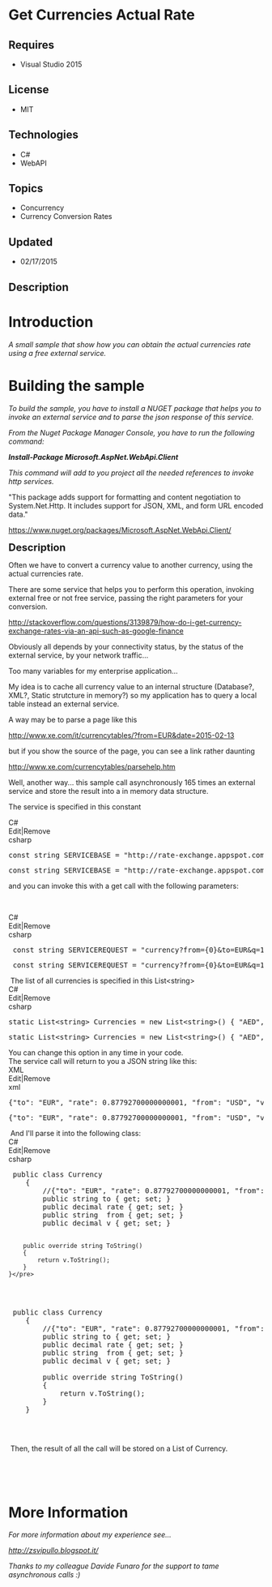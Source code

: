 # Get Currencies Actual Rate
## Requires
- Visual Studio 2015
## License
- MIT
## Technologies
- C#
- WebAPI
## Topics
- Concurrency
- Currency Conversion Rates
## Updated
- 02/17/2015
## Description

<h1>Introduction</h1>
<p><em>A small sample that show how you can obtain the actual currencies rate using a free external service.</em></p>
<h1>Building the sample</h1>
<p><em>To build the sample, you have to install a NUGET package that helps you to invoke an external service and to parse the json response of this service.</em></p>
<p><em>From the Nuget Package Manager Console, you have to run the following command:</em></p>
<p><em><strong>Install-Package Microsoft.AspNet.WebApi.Client</strong></em></p>
<p><em><em>This command will add to you project all the needed references to invoke http services.</em></em></p>
<p>&quot;This package adds support for formatting and content negotiation to System.Net.Http. It includes support for JSON, XML, and form URL encoded data.&quot;</p>
<p><a href="https://www.nuget.org/packages/Microsoft.AspNet.WebApi.Client/">https://www.nuget.org/packages/Microsoft.AspNet.WebApi.Client/</a></p>
<p><span style="font-size:20px; font-weight:bold">Description</span></p>
<p>Often we have to convert a currency value to another currency, using the actual currencies rate.</p>
<p>There are some service that helps you to perform this operation, invoking external free or not free service, passing the right parameters for your conversion.</p>
<p><a href="http://stackoverflow.com/questions/3139879/how-do-i-get-currency-exchange-rates-via-an-api-such-as-google-finance">http://stackoverflow.com/questions/3139879/how-do-i-get-currency-exchange-rates-via-an-api-such-as-google-finance</a></p>
<p>Obviously all depends by your connectivity status, by the status of the external service, by your network traffic...</p>
<p>Too many variables for my enterprise application...</p>
<p>My idea is to cache all currency value to an internal structure (Database?, XML?, Static strutcture in memory?) so my application has to query a local table instead an external service.</p>
<p>A way may be to parse a page like this</p>
<p><a href="http://www.xe.com/it/currencytables/?from=EUR&date=2015-02-13">http://www.xe.com/it/currencytables/?from=EUR&amp;date=2015-02-13</a></p>
<p>but if you show the source of the page, you can see a link&nbsp;rather daunting</p>
<p><span><a href="http://www.xe.com/currencytables/parsehelp.htm">http://www.xe.com/currencytables/parsehelp.htm</a></span></p>
<p>Well, another way... this sample call&nbsp;asynchronously 165 times an external service and store the result into a in memory data structure.</p>
<p>The service is specified in this constant</p>
<div class="scriptcode">
<div class="pluginEditHolder" pluginCommand="mceScriptCode">
<div class="title"><span>C#</span></div>
<div class="pluginLinkHolder"><span class="pluginEditHolderLink">Edit</span>|<span class="pluginRemoveHolderLink">Remove</span></div>
<span class="hidden">csharp</span>
<pre class="hidden">const string SERVICEBASE = &quot;http://rate-exchange.appspot.com&quot;;</pre>
<div class="preview">
<pre class="csharp"><span class="cs__keyword">const</span>&nbsp;<span class="cs__keyword">string</span>&nbsp;SERVICEBASE&nbsp;=&nbsp;<span class="cs__string">&quot;http://rate-exchange.appspot.com&quot;</span>;</pre>
</div>
</div>
</div>
<p>and you can invoke this with a get call with the following parameters:</p>
<p>&nbsp;</p>
<div class="scriptcode">
<div class="pluginEditHolder" pluginCommand="mceScriptCode">
<div class="title"><span>C#</span></div>
<div class="pluginLinkHolder"><span class="pluginEditHolderLink">Edit</span>|<span class="pluginRemoveHolderLink">Remove</span></div>
<span class="hidden">csharp</span>
<pre class="hidden"> const string SERVICEREQUEST = &quot;currency?from={0}&amp;to=EUR&amp;q=1&quot;;</pre>
<div class="preview">
<pre class="csharp">&nbsp;<span class="cs__keyword">const</span>&nbsp;<span class="cs__keyword">string</span>&nbsp;SERVICEREQUEST&nbsp;=&nbsp;<span class="cs__string">&quot;currency?from={0}&amp;to=EUR&amp;q=1&quot;</span>;</pre>
</div>
</div>
</div>
<div class="endscriptcode">&nbsp;The list of all currencies is specified in this List&lt;string&gt;</div>
<div class="endscriptcode">
<div class="scriptcode">
<div class="pluginEditHolder" pluginCommand="mceScriptCode">
<div class="title"><span>C#</span></div>
<div class="pluginLinkHolder"><span class="pluginEditHolderLink">Edit</span>|<span class="pluginRemoveHolderLink">Remove</span></div>
<span class="hidden">csharp</span>
<pre class="hidden">static List&lt;string&gt; Currencies = new List&lt;string&gt;() { &quot;AED&quot;, &quot;AFN&quot;, &quot;ALL&quot;, &quot;AMD&quot;, &quot;ANG&quot;, &quot;AOA&quot;, &quot;ARS&quot;, &quot;AUD&quot;, &quot;AWG&quot;, &quot;AZN&quot;, &quot;BAM&quot;, &quot;BBD&quot;, &quot;BDT&quot;, &quot;BGN&quot;, &quot;BHD&quot;, &quot;BIF&quot;, &quot;BMD&quot;, &quot;BND&quot;, &quot;BOB&quot;, &quot;BRL&quot;, &quot;BSD&quot;, &quot;BTN&quot;, &quot;BWP&quot;, &quot;BYR&quot;, &quot;BZD&quot;, &quot;CAD&quot;, &quot;CDF&quot;, &quot;CHF&quot;, &quot;CLP&quot;, &quot;CNY&quot;, &quot;COP&quot;, &quot;CRC&quot;, &quot;CUC&quot;, &quot;CUP&quot;, &quot;CVE&quot;, &quot;CZK&quot;, &quot;DJF&quot;, &quot;DKK&quot;, &quot;DOP&quot;, &quot;DZD&quot;, &quot;EGP&quot;, &quot;ERN&quot;, &quot;ETB&quot;, &quot;EUR&quot;, &quot;FJD&quot;, &quot;FKP&quot;, &quot;GBP&quot;, &quot;GEL&quot;, &quot;GGP&quot;, &quot;GHS&quot;, &quot;GIP&quot;, &quot;GMD&quot;, &quot;GNF&quot;, &quot;GTQ&quot;, &quot;GYD&quot;, &quot;HKD&quot;, &quot;HNL&quot;, &quot;HRK&quot;, &quot;HTG&quot;, &quot;HUF&quot;, &quot;IDR&quot;, &quot;ILS&quot;, &quot;IMP&quot;, &quot;INR&quot;, &quot;IQD&quot;, &quot;IRR&quot;, &quot;ISK&quot;, &quot;JEP&quot;, &quot;JMD&quot;, &quot;JOD&quot;, &quot;JPY&quot;, &quot;KES&quot;, &quot;KGS&quot;, &quot;KHR&quot;, &quot;KMF&quot;, &quot;KPW&quot;, &quot;KRW&quot;, &quot;KWD&quot;, &quot;KYD&quot;, &quot;KZT&quot;, &quot;LAK&quot;, &quot;LBP&quot;, &quot;LKR&quot;, &quot;LRD&quot;, &quot;LSL&quot;, &quot;LYD&quot;, &quot;MAD&quot;, &quot;MDL&quot;, &quot;MGA&quot;, &quot;MKD&quot;, &quot;MMK&quot;, &quot;MNT&quot;, &quot;MOP&quot;, &quot;MRO&quot;, &quot;MUR&quot;, &quot;MVR&quot;, &quot;MWK&quot;, &quot;MXN&quot;, &quot;MYR&quot;, &quot;MZN&quot;, &quot;NAD&quot;, &quot;NGN&quot;, &quot;NIO&quot;, &quot;NOK&quot;, &quot;NPR&quot;, &quot;NZD&quot;, &quot;OMR&quot;, &quot;PAB&quot;, &quot;PEN&quot;, &quot;PGK&quot;, &quot;PHP&quot;, &quot;PKR&quot;, &quot;PLN&quot;, &quot;PYG&quot;, &quot;QAR&quot;, &quot;RON&quot;, &quot;RSD&quot;, &quot;RUB&quot;, &quot;RWF&quot;, &quot;SAR&quot;, &quot;SBD&quot;, &quot;SCR&quot;, &quot;SDG&quot;, &quot;SEK&quot;, &quot;SGD&quot;, &quot;SHP&quot;, &quot;SLL&quot;, &quot;SOS&quot;, &quot;SPL&quot;, &quot;SRD&quot;, &quot;STD&quot;, &quot;SVC&quot;, &quot;SYP&quot;, &quot;SZL&quot;, &quot;THB&quot;, &quot;TJS&quot;, &quot;TMT&quot;, &quot;TND&quot;, &quot;TOP&quot;, &quot;TRY&quot;, &quot;TTD&quot;, &quot;TVD&quot;, &quot;TWD&quot;, &quot;TZS&quot;, &quot;UAH&quot;, &quot;UGX&quot;, &quot;USD&quot;, &quot;UYU&quot;, &quot;UZS&quot;, &quot;VEF&quot;, &quot;VND&quot;, &quot;VUV&quot;, &quot;WST&quot;, &quot;XAF&quot;, &quot;XAG&quot;, &quot;XAU&quot;, &quot;XCD&quot;, &quot;XDR&quot;, &quot;XOF&quot;, &quot;XPD&quot;, &quot;XPF&quot;, &quot;XPT&quot;, &quot;YER&quot;, &quot;ZAR&quot;, &quot;ZWD&quot; };</pre>
<div class="preview">
<pre class="js">static&nbsp;List&lt;string&gt;&nbsp;Currencies&nbsp;=&nbsp;<span class="js__operator">new</span>&nbsp;List&lt;string&gt;()&nbsp;<span class="js__brace">{</span>&nbsp;<span class="js__string">&quot;AED&quot;</span>,&nbsp;<span class="js__string">&quot;AFN&quot;</span>,&nbsp;<span class="js__string">&quot;ALL&quot;</span>,&nbsp;<span class="js__string">&quot;AMD&quot;</span>,&nbsp;<span class="js__string">&quot;ANG&quot;</span>,&nbsp;<span class="js__string">&quot;AOA&quot;</span>,&nbsp;<span class="js__string">&quot;ARS&quot;</span>,&nbsp;<span class="js__string">&quot;AUD&quot;</span>,&nbsp;<span class="js__string">&quot;AWG&quot;</span>,&nbsp;<span class="js__string">&quot;AZN&quot;</span>,&nbsp;<span class="js__string">&quot;BAM&quot;</span>,&nbsp;<span class="js__string">&quot;BBD&quot;</span>,&nbsp;<span class="js__string">&quot;BDT&quot;</span>,&nbsp;<span class="js__string">&quot;BGN&quot;</span>,&nbsp;<span class="js__string">&quot;BHD&quot;</span>,&nbsp;<span class="js__string">&quot;BIF&quot;</span>,&nbsp;<span class="js__string">&quot;BMD&quot;</span>,&nbsp;<span class="js__string">&quot;BND&quot;</span>,&nbsp;<span class="js__string">&quot;BOB&quot;</span>,&nbsp;<span class="js__string">&quot;BRL&quot;</span>,&nbsp;<span class="js__string">&quot;BSD&quot;</span>,&nbsp;<span class="js__string">&quot;BTN&quot;</span>,&nbsp;<span class="js__string">&quot;BWP&quot;</span>,&nbsp;<span class="js__string">&quot;BYR&quot;</span>,&nbsp;<span class="js__string">&quot;BZD&quot;</span>,&nbsp;<span class="js__string">&quot;CAD&quot;</span>,&nbsp;<span class="js__string">&quot;CDF&quot;</span>,&nbsp;<span class="js__string">&quot;CHF&quot;</span>,&nbsp;<span class="js__string">&quot;CLP&quot;</span>,&nbsp;<span class="js__string">&quot;CNY&quot;</span>,&nbsp;<span class="js__string">&quot;COP&quot;</span>,&nbsp;<span class="js__string">&quot;CRC&quot;</span>,&nbsp;<span class="js__string">&quot;CUC&quot;</span>,&nbsp;<span class="js__string">&quot;CUP&quot;</span>,&nbsp;<span class="js__string">&quot;CVE&quot;</span>,&nbsp;<span class="js__string">&quot;CZK&quot;</span>,&nbsp;<span class="js__string">&quot;DJF&quot;</span>,&nbsp;<span class="js__string">&quot;DKK&quot;</span>,&nbsp;<span class="js__string">&quot;DOP&quot;</span>,&nbsp;<span class="js__string">&quot;DZD&quot;</span>,&nbsp;<span class="js__string">&quot;EGP&quot;</span>,&nbsp;<span class="js__string">&quot;ERN&quot;</span>,&nbsp;<span class="js__string">&quot;ETB&quot;</span>,&nbsp;<span class="js__string">&quot;EUR&quot;</span>,&nbsp;<span class="js__string">&quot;FJD&quot;</span>,&nbsp;<span class="js__string">&quot;FKP&quot;</span>,&nbsp;<span class="js__string">&quot;GBP&quot;</span>,&nbsp;<span class="js__string">&quot;GEL&quot;</span>,&nbsp;<span class="js__string">&quot;GGP&quot;</span>,&nbsp;<span class="js__string">&quot;GHS&quot;</span>,&nbsp;<span class="js__string">&quot;GIP&quot;</span>,&nbsp;<span class="js__string">&quot;GMD&quot;</span>,&nbsp;<span class="js__string">&quot;GNF&quot;</span>,&nbsp;<span class="js__string">&quot;GTQ&quot;</span>,&nbsp;<span class="js__string">&quot;GYD&quot;</span>,&nbsp;<span class="js__string">&quot;HKD&quot;</span>,&nbsp;<span class="js__string">&quot;HNL&quot;</span>,&nbsp;<span class="js__string">&quot;HRK&quot;</span>,&nbsp;<span class="js__string">&quot;HTG&quot;</span>,&nbsp;<span class="js__string">&quot;HUF&quot;</span>,&nbsp;<span class="js__string">&quot;IDR&quot;</span>,&nbsp;<span class="js__string">&quot;ILS&quot;</span>,&nbsp;<span class="js__string">&quot;IMP&quot;</span>,&nbsp;<span class="js__string">&quot;INR&quot;</span>,&nbsp;<span class="js__string">&quot;IQD&quot;</span>,&nbsp;<span class="js__string">&quot;IRR&quot;</span>,&nbsp;<span class="js__string">&quot;ISK&quot;</span>,&nbsp;<span class="js__string">&quot;JEP&quot;</span>,&nbsp;<span class="js__string">&quot;JMD&quot;</span>,&nbsp;<span class="js__string">&quot;JOD&quot;</span>,&nbsp;<span class="js__string">&quot;JPY&quot;</span>,&nbsp;<span class="js__string">&quot;KES&quot;</span>,&nbsp;<span class="js__string">&quot;KGS&quot;</span>,&nbsp;<span class="js__string">&quot;KHR&quot;</span>,&nbsp;<span class="js__string">&quot;KMF&quot;</span>,&nbsp;<span class="js__string">&quot;KPW&quot;</span>,&nbsp;<span class="js__string">&quot;KRW&quot;</span>,&nbsp;<span class="js__string">&quot;KWD&quot;</span>,&nbsp;<span class="js__string">&quot;KYD&quot;</span>,&nbsp;<span class="js__string">&quot;KZT&quot;</span>,&nbsp;<span class="js__string">&quot;LAK&quot;</span>,&nbsp;<span class="js__string">&quot;LBP&quot;</span>,&nbsp;<span class="js__string">&quot;LKR&quot;</span>,&nbsp;<span class="js__string">&quot;LRD&quot;</span>,&nbsp;<span class="js__string">&quot;LSL&quot;</span>,&nbsp;<span class="js__string">&quot;LYD&quot;</span>,&nbsp;<span class="js__string">&quot;MAD&quot;</span>,&nbsp;<span class="js__string">&quot;MDL&quot;</span>,&nbsp;<span class="js__string">&quot;MGA&quot;</span>,&nbsp;<span class="js__string">&quot;MKD&quot;</span>,&nbsp;<span class="js__string">&quot;MMK&quot;</span>,&nbsp;<span class="js__string">&quot;MNT&quot;</span>,&nbsp;<span class="js__string">&quot;MOP&quot;</span>,&nbsp;<span class="js__string">&quot;MRO&quot;</span>,&nbsp;<span class="js__string">&quot;MUR&quot;</span>,&nbsp;<span class="js__string">&quot;MVR&quot;</span>,&nbsp;<span class="js__string">&quot;MWK&quot;</span>,&nbsp;<span class="js__string">&quot;MXN&quot;</span>,&nbsp;<span class="js__string">&quot;MYR&quot;</span>,&nbsp;<span class="js__string">&quot;MZN&quot;</span>,&nbsp;<span class="js__string">&quot;NAD&quot;</span>,&nbsp;<span class="js__string">&quot;NGN&quot;</span>,&nbsp;<span class="js__string">&quot;NIO&quot;</span>,&nbsp;<span class="js__string">&quot;NOK&quot;</span>,&nbsp;<span class="js__string">&quot;NPR&quot;</span>,&nbsp;<span class="js__string">&quot;NZD&quot;</span>,&nbsp;<span class="js__string">&quot;OMR&quot;</span>,&nbsp;<span class="js__string">&quot;PAB&quot;</span>,&nbsp;<span class="js__string">&quot;PEN&quot;</span>,&nbsp;<span class="js__string">&quot;PGK&quot;</span>,&nbsp;<span class="js__string">&quot;PHP&quot;</span>,&nbsp;<span class="js__string">&quot;PKR&quot;</span>,&nbsp;<span class="js__string">&quot;PLN&quot;</span>,&nbsp;<span class="js__string">&quot;PYG&quot;</span>,&nbsp;<span class="js__string">&quot;QAR&quot;</span>,&nbsp;<span class="js__string">&quot;RON&quot;</span>,&nbsp;<span class="js__string">&quot;RSD&quot;</span>,&nbsp;<span class="js__string">&quot;RUB&quot;</span>,&nbsp;<span class="js__string">&quot;RWF&quot;</span>,&nbsp;<span class="js__string">&quot;SAR&quot;</span>,&nbsp;<span class="js__string">&quot;SBD&quot;</span>,&nbsp;<span class="js__string">&quot;SCR&quot;</span>,&nbsp;<span class="js__string">&quot;SDG&quot;</span>,&nbsp;<span class="js__string">&quot;SEK&quot;</span>,&nbsp;<span class="js__string">&quot;SGD&quot;</span>,&nbsp;<span class="js__string">&quot;SHP&quot;</span>,&nbsp;<span class="js__string">&quot;SLL&quot;</span>,&nbsp;<span class="js__string">&quot;SOS&quot;</span>,&nbsp;<span class="js__string">&quot;SPL&quot;</span>,&nbsp;<span class="js__string">&quot;SRD&quot;</span>,&nbsp;<span class="js__string">&quot;STD&quot;</span>,&nbsp;<span class="js__string">&quot;SVC&quot;</span>,&nbsp;<span class="js__string">&quot;SYP&quot;</span>,&nbsp;<span class="js__string">&quot;SZL&quot;</span>,&nbsp;<span class="js__string">&quot;THB&quot;</span>,&nbsp;<span class="js__string">&quot;TJS&quot;</span>,&nbsp;<span class="js__string">&quot;TMT&quot;</span>,&nbsp;<span class="js__string">&quot;TND&quot;</span>,&nbsp;<span class="js__string">&quot;TOP&quot;</span>,&nbsp;<span class="js__string">&quot;TRY&quot;</span>,&nbsp;<span class="js__string">&quot;TTD&quot;</span>,&nbsp;<span class="js__string">&quot;TVD&quot;</span>,&nbsp;<span class="js__string">&quot;TWD&quot;</span>,&nbsp;<span class="js__string">&quot;TZS&quot;</span>,&nbsp;<span class="js__string">&quot;UAH&quot;</span>,&nbsp;<span class="js__string">&quot;UGX&quot;</span>,&nbsp;<span class="js__string">&quot;USD&quot;</span>,&nbsp;<span class="js__string">&quot;UYU&quot;</span>,&nbsp;<span class="js__string">&quot;UZS&quot;</span>,&nbsp;<span class="js__string">&quot;VEF&quot;</span>,&nbsp;<span class="js__string">&quot;VND&quot;</span>,&nbsp;<span class="js__string">&quot;VUV&quot;</span>,&nbsp;<span class="js__string">&quot;WST&quot;</span>,&nbsp;<span class="js__string">&quot;XAF&quot;</span>,&nbsp;<span class="js__string">&quot;XAG&quot;</span>,&nbsp;<span class="js__string">&quot;XAU&quot;</span>,&nbsp;<span class="js__string">&quot;XCD&quot;</span>,&nbsp;<span class="js__string">&quot;XDR&quot;</span>,&nbsp;<span class="js__string">&quot;XOF&quot;</span>,&nbsp;<span class="js__string">&quot;XPD&quot;</span>,&nbsp;<span class="js__string">&quot;XPF&quot;</span>,&nbsp;<span class="js__string">&quot;XPT&quot;</span>,&nbsp;<span class="js__string">&quot;YER&quot;</span>,&nbsp;<span class="js__string">&quot;ZAR&quot;</span>,&nbsp;<span class="js__string">&quot;ZWD&quot;</span>&nbsp;<span class="js__brace">}</span>;</pre>
</div>
</div>
</div>
<div class="endscriptcode">You can change this option in any time in your code.</div>
<div class="endscriptcode">The service call will return to you a JSON string like this:</div>
<div class="endscriptcode">
<div class="scriptcode">
<div class="pluginEditHolder" pluginCommand="mceScriptCode">
<div class="title"><span>XML</span></div>
<div class="pluginLinkHolder"><span class="pluginEditHolderLink">Edit</span>|<span class="pluginRemoveHolderLink">Remove</span></div>
<span class="hidden">xml</span>
<pre class="hidden">{&quot;to&quot;: &quot;EUR&quot;, &quot;rate&quot;: 0.87792700000000001, &quot;from&quot;: &quot;USD&quot;, &quot;v&quot;: 0.87792700000000001}</pre>
<div class="preview">
<pre class="js"><span class="js__brace">{</span><span class="js__string">&quot;to&quot;</span>:&nbsp;<span class="js__string">&quot;EUR&quot;</span>,&nbsp;<span class="js__string">&quot;rate&quot;</span>:&nbsp;<span class="js__num">0.87792700000000001</span>,&nbsp;<span class="js__string">&quot;from&quot;</span>:&nbsp;<span class="js__string">&quot;USD&quot;</span>,&nbsp;<span class="js__string">&quot;v&quot;</span>:&nbsp;<span class="js__num">0.87792700000000001</span><span class="js__brace">}</span></pre>
</div>
</div>
</div>
<div class="endscriptcode">&nbsp;And I'll parse it into the following class:</div>
<div class="endscriptcode">
<div class="scriptcode">
<div class="pluginEditHolder" pluginCommand="mceScriptCode">
<div class="title"><span>C#</span></div>
<div class="pluginLinkHolder"><span class="pluginEditHolderLink">Edit</span>|<span class="pluginRemoveHolderLink">Remove</span></div>
<span class="hidden">csharp</span>
<pre class="hidden"> public class Currency
    {
        //{&quot;to&quot;: &quot;EUR&quot;, &quot;rate&quot;: 0.87792700000000001, &quot;from&quot;: &quot;USD&quot;, &quot;v&quot;: 0.87792700000000001}
        public string to { get; set; }
        public decimal rate { get; set; }
        public string  from { get; set; }
        public decimal v { get; set; }

        public override string ToString()
        {
            return v.ToString();
        }
    }</pre>
<div class="preview">
<pre class="js">&nbsp;public&nbsp;class&nbsp;Currency&nbsp;
&nbsp;&nbsp;&nbsp;&nbsp;<span class="js__brace">{</span>&nbsp;
&nbsp;&nbsp;&nbsp;&nbsp;&nbsp;&nbsp;&nbsp;&nbsp;<span class="js__sl_comment">//{&quot;to&quot;:&nbsp;&quot;EUR&quot;,&nbsp;&quot;rate&quot;:&nbsp;0.87792700000000001,&nbsp;&quot;from&quot;:&nbsp;&quot;USD&quot;,&nbsp;&quot;v&quot;:&nbsp;0.87792700000000001}</span>&nbsp;
&nbsp;&nbsp;&nbsp;&nbsp;&nbsp;&nbsp;&nbsp;&nbsp;public&nbsp;string&nbsp;to&nbsp;<span class="js__brace">{</span>&nbsp;get;&nbsp;set;&nbsp;<span class="js__brace">}</span>&nbsp;
&nbsp;&nbsp;&nbsp;&nbsp;&nbsp;&nbsp;&nbsp;&nbsp;public&nbsp;decimal&nbsp;rate&nbsp;<span class="js__brace">{</span>&nbsp;get;&nbsp;set;&nbsp;<span class="js__brace">}</span>&nbsp;
&nbsp;&nbsp;&nbsp;&nbsp;&nbsp;&nbsp;&nbsp;&nbsp;public&nbsp;string&nbsp;&nbsp;from&nbsp;<span class="js__brace">{</span>&nbsp;get;&nbsp;set;&nbsp;<span class="js__brace">}</span>&nbsp;
&nbsp;&nbsp;&nbsp;&nbsp;&nbsp;&nbsp;&nbsp;&nbsp;public&nbsp;decimal&nbsp;v&nbsp;<span class="js__brace">{</span>&nbsp;get;&nbsp;set;&nbsp;<span class="js__brace">}</span>&nbsp;
&nbsp;
&nbsp;&nbsp;&nbsp;&nbsp;&nbsp;&nbsp;&nbsp;&nbsp;public&nbsp;override&nbsp;string&nbsp;ToString()&nbsp;
&nbsp;&nbsp;&nbsp;&nbsp;&nbsp;&nbsp;&nbsp;&nbsp;<span class="js__brace">{</span>&nbsp;
&nbsp;&nbsp;&nbsp;&nbsp;&nbsp;&nbsp;&nbsp;&nbsp;&nbsp;&nbsp;&nbsp;&nbsp;<span class="js__statement">return</span>&nbsp;v.ToString();&nbsp;
&nbsp;&nbsp;&nbsp;&nbsp;&nbsp;&nbsp;&nbsp;&nbsp;<span class="js__brace">}</span>&nbsp;
&nbsp;&nbsp;&nbsp;&nbsp;<span class="js__brace">}</span></pre>
</div>
</div>
</div>
<div class="endscriptcode">&nbsp;Then, the result of all the call will be stored on a List of Currency.</div>
</div>
</div>
</div>
<p>&nbsp;</p>
<p>&nbsp;</p>
<ul>
</ul>
<h1>More Information</h1>
<p><em>For more information about my experience see...</em></p>
<p><em><a href="http://zsvipullo.blogspot.it/">http://zsvipullo.blogspot.it/</a></em></p>
<p><em>Thanks to my&nbsp;colleague Davide Funaro for the support to tame asynchronous calls :)</em></p>
